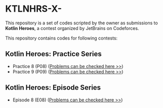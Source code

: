 # KTLNHRS-X-

This repository is a set of codes scripted by the owner as submissions to **Kotlin Heroes**, a contest organized by JetBrains on Codeforces.

This repository contains codes for following contests:

## **Kotlin Heroes: Practice** Series

- Practice 8 (P08) ([Problems can be checked here >>](https://codeforces.com/contest/1570))
- Practice 9 (P09) ([Problems can be checked here >>](https://codeforces.com/contest/1645))

## **Kotlin Heroes: Episode** Series

- Episode 8 (E08) ([Problems can be checked here >>](https://codeforces.com/contest/1571))

